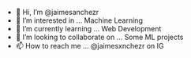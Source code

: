 - 👋 Hi, I’m @jaimesanchezr
- 👀 I’m interested in ... Machine Learning
- 🌱 I’m currently learning ... Web Development
- 💞️ I’m looking to collaborate on ... Some ML projects
- 📫 How to reach me ... @jaimesxnchezr on IG

<!---
jaimesanchezr/jaimesanchezr is a ✨ special ✨ repository because its `README.md` (this file) appears on your GitHub profile.
You can click the Preview link to take a look at your changes.
--->
